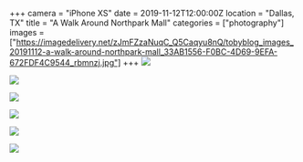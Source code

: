 +++
camera = "iPhone XS"
date = 2019-11-12T12:00:00Z
location = "Dallas, TX"
title = "A Walk Around Northpark Mall"
categories = ["photography"]
images = ["https://imagedelivery.net/zJmFZzaNuqC_Q5Caqyu8nQ/tobyblog_images_20191112-a-walk-around-northpark-mall_33AB1556-F0BC-4D69-9EFA-672FDF4C9544_rbmnzj.jpg"]
+++
![](https://imagedelivery.net/zJmFZzaNuqC_Q5Caqyu8nQ/tobyblog_images_20191112-a-walk-around-northpark-mall_33AB1556-F0BC-4D69-9EFA-672FDF4C9544_rbmnzj.jpg/fit=scale-down,w=780,sharpen=1,f=auto,q=0.9,slow-connection-quality=0.3)  
<!--more-->

![](https://imagedelivery.net/zJmFZzaNuqC_Q5Caqyu8nQ/tobyblog_images_remote_cloudinary_5c736c26_4E2D090D-E754-4FBA-A470-FEAF2E5E1A24_s6aad3.jpg/fit=scale-down,w=780,sharpen=1,f=auto,q=0.9,slow-connection-quality=0.3)  

![](https://imagedelivery.net/zJmFZzaNuqC_Q5Caqyu8nQ/tobyblog_images_remote_cloudinary_4b11735f_5596636B-6C48-4552-B692-F2C04963883A_zdogdk.jpg/fit=scale-down,w=780,sharpen=1,f=auto,q=0.9,slow-connection-quality=0.3)  

![](https://imagedelivery.net/zJmFZzaNuqC_Q5Caqyu8nQ/tobyblog_images_remote_cloudinary_bbacabdc_9A956D99-D2CF-444A-ADC6-E37BB67E2C47_jrqdav.jpg/fit=scale-down,w=780,sharpen=1,f=auto,q=0.9,slow-connection-quality=0.3)  

![](https://imagedelivery.net/zJmFZzaNuqC_Q5Caqyu8nQ/tobyblog_images_remote_cloudinary_70a77649_FCD09491-9F6D-460A-83CF-7756500C055A_nj0x2p.jpg/fit=scale-down,w=780,sharpen=1,f=auto,q=0.9,slow-connection-quality=0.3)  

![](https://imagedelivery.net/zJmFZzaNuqC_Q5Caqyu8nQ/tobyblog_images_remote_cloudinary_59929a3b_244DEBF6-97B7-42CC-9144-DF62046EDBB6_aaz5va.jpg/fit=scale-down,w=780,sharpen=1,f=auto,q=0.9,slow-connection-quality=0.3)

